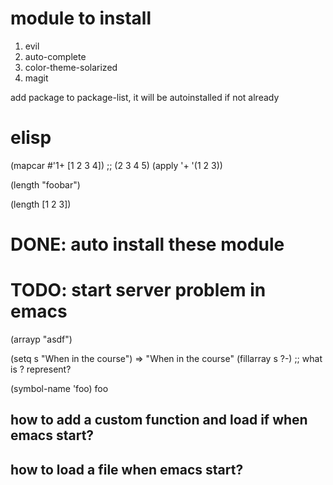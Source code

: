 # module to install

1. evil
2. auto-complete
3. color-theme-solarized
4. magit

add package to package-list, it will be autoinstalled if not already

# elisp

(mapcar #'1+ [1 2 3 4])
;; (2 3 4 5)
(apply '+ '(1 2 3))

(length "foobar")

(length [1 2 3])
# DONE: auto install these module
# TODO: start server problem in emacs

(arrayp "asdf")

(setq s "When in the course")
               ⇒ "When in the course"
(fillarray s ?-)
;; what is ? represent?

(symbol-name 'foo)
foo

## how to add a custom function and load if when emacs start?

## how to load a file when emacs start?
